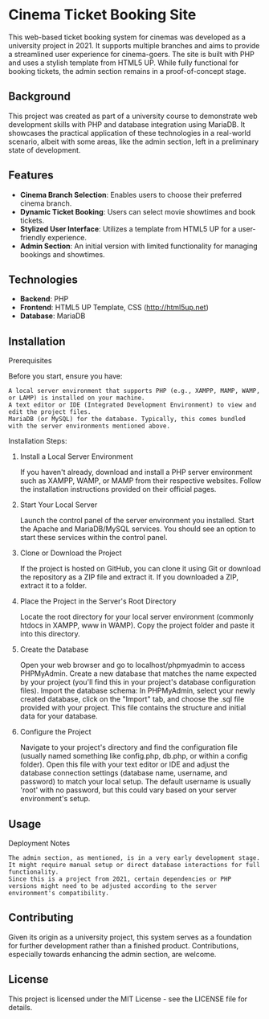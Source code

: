 # Cinema Ticket Booking Site

This web-based ticket booking system for cinemas was developed as a university project in 2021.
It supports multiple branches and aims to provide a streamlined user experience for cinema-goers.
The site is built with PHP and uses a stylish template from HTML5 UP.
While fully functional for booking tickets, the admin section remains in a proof-of-concept stage.

## Background

This project was created as part of a university course to demonstrate web development skills with PHP and database integration using MariaDB.
It showcases the practical application of these technologies in a real-world scenario, albeit with some areas, like the admin section, left in a preliminary state of development.

## Features

- **Cinema Branch Selection**: Enables users to choose their preferred cinema branch.
- **Dynamic Ticket Booking**: Users can select movie showtimes and book tickets.
- **Stylized User Interface**: Utilizes a template from HTML5 UP for a user-friendly experience.
- **Admin Section**: An initial version with limited functionality for managing bookings and showtimes.

## Technologies

- **Backend**: PHP
- **Frontend**: HTML5 UP Template, CSS (http://html5up.net)
- **Database**: MariaDB

## Installation

Prerequisites

Before you start, ensure you have:

    A local server environment that supports PHP (e.g., XAMPP, MAMP, WAMP, or LAMP) is installed on your machine.
    A text editor or IDE (Integrated Development Environment) to view and edit the project files.
    MariaDB (or MySQL) for the database. Typically, this comes bundled with the server environments mentioned above.

Installation Steps:

1. Install a Local Server Environment

    If you haven't already, download and install a PHP server environment such as XAMPP, WAMP, or MAMP from their respective websites. Follow the installation instructions provided on their official pages.

2. Start Your Local Server

    Launch the control panel of the server environment you installed.
    Start the Apache and MariaDB/MySQL services. You should see an option to start these services within the control panel.

3. Clone or Download the Project

    If the project is hosted on GitHub, you can clone it using Git or download the repository as a ZIP file and extract it.
    If you downloaded a ZIP, extract it to a folder.

4. Place the Project in the Server's Root Directory

    Locate the root directory for your local server environment (commonly htdocs in XAMPP, www in WAMP).
    Copy the project folder and paste it into this directory.

5. Create the Database

    Open your web browser and go to localhost/phpmyadmin to access PHPMyAdmin.
    Create a new database that matches the name expected by your project (you'll find this in your project's database configuration files).
    Import the database schema: In PHPMyAdmin, select your newly created database, click on the "Import" tab, and choose the .sql file provided with your project. This file contains the structure and initial data for your database.

6. Configure the Project

    Navigate to your project's directory and find the configuration file (usually named something like config.php, db.php, or within a config folder).
    Open this file with your text editor or IDE and adjust the database connection settings (database name, username, and password) to match your local setup. The default username is usually 'root' with no password, but this could vary based on your server environment's setup.

## Usage

Deployment Notes

    The admin section, as mentioned, is in a very early development stage. It might require manual setup or direct database interactions for full functionality.
    Since this is a project from 2021, certain dependencies or PHP versions might need to be adjusted according to the server environment's compatibility.

## Contributing

Given its origin as a university project, this system serves as a foundation for further development rather than a finished product. Contributions, especially towards enhancing the admin section, are welcome.

## License

This project is licensed under the MIT License - see the LICENSE file for details.
